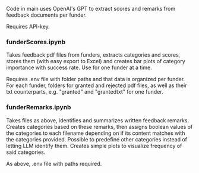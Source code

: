 ﻿Code in main uses OpenAI's GPT to extract scores and remarks from feedback documents per funder.

Requires API-key.

### funderScores.ipynb

Takes feedback pdf files from funders, extracts categories and scores, stores them (with easy export to Excel) and creates bar plots of category importance with success rate. Use for one funder at a time.
  
Requires .env file with folder paths and that data is organized per funder. For each funder, folders for granted and rejected pdf files, as well as their txt counterparts, e.g. "granted" and "grantedtxt" for one funder.

### funderRemarks.ipynb

 Takes files as above, identifies and summarizes written feedback remarks. Creates categories based on these remarks, then assigns boolean values of the categories to each filename depending on if its content matches with the categories provided. Possible to predefine other categories instead of letting LLM identify them. Creates simple plots to visualize frequency of said categories.
  
As above, .env file with paths required. 
